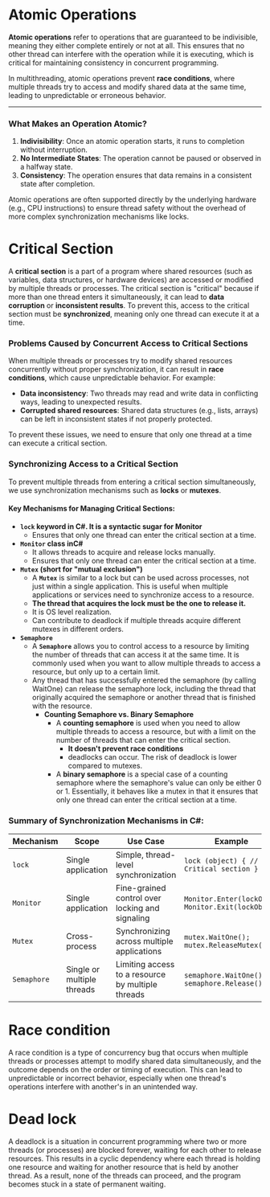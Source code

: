 # Atomic Operations

**Atomic operations** refer to operations that are guaranteed to be indivisible, meaning they either complete entirely or not at all. This ensures that no other thread can interfere with the operation while it is executing, which is critical for maintaining consistency in concurrent programming.

In multithreading, atomic operations prevent **race conditions**, where multiple threads try to access and modify shared data at the same time, leading to unpredictable or erroneous behavior.

---

### What Makes an Operation Atomic?

1. **Indivisibility**: Once an atomic operation starts, it runs to completion without interruption.
2. **No Intermediate States**: The operation cannot be paused or observed in a halfway state.
3. **Consistency**: The operation ensures that data remains in a consistent state after completion.

Atomic operations are often supported directly by the underlying hardware (e.g., CPU instructions) to ensure thread safety without the overhead of more complex synchronization mechanisms like locks.

# Critical Section

A **critical section** is a part of a program where shared resources (such as variables, data structures, or hardware devices) are accessed or modified by multiple threads or processes. The critical section is "critical" because if more than one thread enters it simultaneously, it can lead to **data corruption** or **inconsistent results**. To prevent this, access to the critical section must be **synchronized**, meaning only one thread can execute it at a time.

### Problems Caused by Concurrent Access to Critical Sections

When multiple threads or processes try to modify shared resources concurrently without proper synchronization, it can result in **race conditions**, which cause unpredictable behavior. For example:
- **Data inconsistency**: Two threads may read and write data in conflicting ways, leading to unexpected results.
- **Corrupted shared resources**: Shared data structures (e.g., lists, arrays) can be left in inconsistent states if not properly protected.

To prevent these issues, we need to ensure that only one thread at a time can execute a critical section.

### Synchronizing Access to a Critical Section

To prevent multiple threads from entering a critical section simultaneously, we use synchronization mechanisms such as **locks** or **mutexes**.

#### Key Mechanisms for Managing Critical Sections:

- **`lock` keyword in C#. It is a syntactic sugar for Monitor**
   - Ensures that only one thread can enter the critical section at a time.
- **`Monitor` class inC#**
  - It allows threads to acquire and release locks manually.
  - Ensures that only one thread can enter the critical section at a time.
- **`Mutex` (short for "mutual exclusion")**
  - A **`Mutex`** is similar to a lock but can be used across processes, not just within a single application. This is useful when multiple applications or services need to synchronize access to a resource.
  - **The thread that acquires the lock must be the one to release it.**
  - It is OS level realization.
  - Can contribute to deadlock if multiple threads acquire different mutexes in different orders.
- **`Semaphore`**
  - A **`Semaphore`** allows you to control access to a resource by limiting the number of threads that can access it at the same time. It is commonly used when you want to allow multiple threads to access a resource, but only up to a certain limit.
  - Any thread that has successfully entered the semaphore (by calling WaitOne) can release the semaphore lock, including the thread that originally acquired the semaphore or another thread that is finished with the resource.
    - **Counting Semaphore vs. Binary Semaphore**
      - A **counting semaphore** is used when you need to allow multiple threads to access a resource, but with a limit on the number of threads that can enter the critical section.
        - **It doesn't prevent race conditions**
        -  deadlocks can occur. The risk of deadlock is lower compared to mutexes.
      - A **binary semaphore** is a special case of a counting semaphore where the semaphore's value can only be either 0 or 1. Essentially, it behaves like a mutex in that it ensures that only one thread can enter the critical section at a time.

### Summary of Synchronization Mechanisms in C#:

| Mechanism     | Scope              | Use Case                                          | Example                                                                 |
|---------------|--------------------|---------------------------------------------------|-------------------------------------------------------------------------|
| `lock`        | Single application | Simple, thread-level synchronization              | `lock (object) { // Critical section }`                                 |
| `Monitor`     | Single application | Fine-grained control over locking and signaling   | `Monitor.Enter(lockObj); Monitor.Exit(lockObj);`                        |
| `Mutex`       | Cross-process      | Synchronizing across multiple applications        | `mutex.WaitOne(); mutex.ReleaseMutex();`                                 |
| `Semaphore`   | Single or multiple threads | Limiting access to a resource by multiple threads | `semaphore.WaitOne(); semaphore.Release();`                              |

# Race condition

A race condition is a type of concurrency bug that occurs when multiple threads or processes attempt to modify shared data simultaneously, and the outcome depends on the order or timing of execution. This can lead to unpredictable or incorrect behavior, especially when one thread's operations interfere with another's in an unintended way.

# Dead lock

A deadlock is a situation in concurrent programming where two or more threads (or processes) are blocked forever, waiting for each other to release resources. This results in a cyclic dependency where each thread is holding one resource and waiting for another resource that is held by another thread. As a result, none of the threads can proceed, and the program becomes stuck in a state of permanent waiting.
